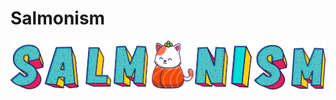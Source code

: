 # **Salmonism**

![Logo](https://github.com/PhyschicWinter9/Salmonism/blob/main/assets/img/salmonism4x.png?raw=true)
